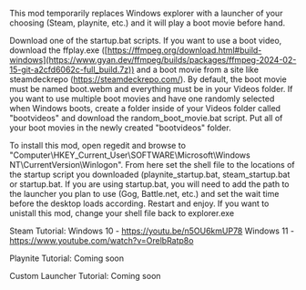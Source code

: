 This mod temporarily replaces Windows explorer with a launcher of your choosing (Steam, playnite, etc.) and it will play a boot movie before hand.

Download one of the startup.bat scripts. If you want to use a boot video, download the ffplay.exe ([https://ffmpeg.org/download.html#build-windows](https://www.gyan.dev/ffmpeg/builds/packages/ffmpeg-2024-02-15-git-a2cfd6062c-full_build.7z)) and a boot movie from a site like steamdeckrepo (https://steamdeckrepo.com/). By default, the boot movie must be named boot.webm and everything must be in your Videos folder. If you want to use multiple boot movies and have one randomly selected when Windows boots, create a folder inside of your Videos folder called "bootvideos" and download the random_boot_movie.bat script. Put all of your boot movies in the newly created "bootvideos" folder.

To install this mod, open regedit and browse to "Computer\HKEY_Current_User\SOFTWARE\Microsoft\Windows NT\CurrentVersion\Winlogon\". From here set the shell file to the locations of the startup script you downloaded (playnite_startup.bat, steam_startup.bat or startup.bat. If you are using startup.bat, you will need to add the path to the launcher you plan to use (Gog, Battle.net, etc.) and set the wait time before the desktop loads according. Restart and enjoy. If you want to unistall this mod, change your shell file back to explorer.exe

Steam Tutorial: 
Windows 10 - https://youtu.be/n5OU6kmUP78
Windows 11 - https://www.youtube.com/watch?v=OrelbRatp8o

Playnite Tutorial: Coming soon

Custom Launcher Tutorial: Coming soon
